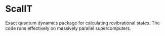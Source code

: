 # ScalIT
 Exact quantum dynamics package for calculating rovibrational states.  The code runs effectively on massively parallel supercomputers.
